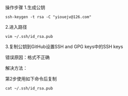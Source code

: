
操作步骤
1.生成公钥

```
ssh-keygen -t rsa -C "yiouejv@126.com"
```

2.进入路径

```
vim ~/.ssh/id_rsa.pub
```

3.复制公钥到GitHub设置SSH and GPG keys中的SSH keys

错误原因：格式不正确

解决方法：

第2步使用如下命令后复制

```
cat ~/.ssh/id_rsa.pub
```
